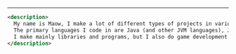 ![<maow/>](https://i.imgur.com/AjOIra6.png)

<hr>

```xml
<description>
  My name is Maow, I make a lot of different types of projects in various languages.
  The primary languages I code in are Java (and other JVM languages), JS, and C++.
  I make mainly libraries and programs, but I also do game development and (sometimes) mods.
</description>
```

